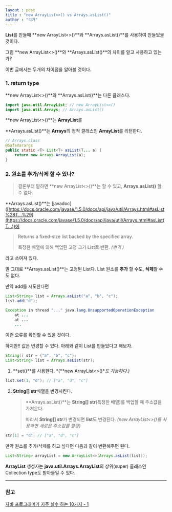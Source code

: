 ```yaml
---
layout : post
title : "new ArrayList<>() vs Arrays.asList()"
author : "티거"
---
```


**List**를 만들때 **new ArrayList<>()**와 **Arrays.asList()**를 사용하여 만들었을 것이다.

그럼 **new ArrayList<>()**와 **Arrays.asList()**의 차이를 알고 사용하고 있는가?

이번 글에서는 두개의 차이점을 알아볼 것이다.

### 1. return type

**new ArrayList<>()**와 **Arrays.asList()**는 다른 클래스다.

```java
import java.util.ArrayList; // new ArrayList<>()
import java.util.Arrays; // Arrays.asList()
```

**new ArrayList<>()**는 **ArrayList**를

**Arrays.asList()**는 **Arrays**의 정적 클래스인 **ArrayList**를 리턴한다.

```java
// Arrays.class
@SafeVarargs
public static <T> List<T> asList(T... a) {
    return new Arrays.ArrayList(a);
}
```

### 2. 원소를 추가/삭제 할 수 있나?

> 결론부터 말하면 **new ArrayList<>()**는 할 수 있고, **Arrays.asList()** 할 수 없다.

**Arrays.asList()**는 [javadoc]([https://docs.oracle.com/javase/1.5.0/docs/api/java/util/Arrays.html#asList%28T...%29](https://docs.oracle.com/javase/1.5.0/docs/api/java/util/Arrays.html#asList(T...))에

> Returns a fixed-size list backed by the specified array.
>
> 특정한 배열에 의해 백업된 고정 크기 List로 반환. *(번역 )*

라고 쓰여져 있다.

말 그대로 **Arrays.asList()**는 고정된 List다. List 원소를 **추가** 할 수도, **삭제**할 수도 없다.

만약 add를 시도한다면

```java
List<String> list = Arrays.asList("a", "b", "c");
list.add("d");

Exception in thread "..." java.lang.UnsupportedOperationException
    at ...
    at ...
    ...
```

이런 오류를 확인할 수 있을 것이다.

하지만!! 값은 변경할 수 있다. 아래와 같이 List를 만들었다고 해보자.

```java
String[] str = {"a", "b", "c"};
List<String> list = Arrays.asList(str);
```

1. **set()**를 사용한다. *(**new ArrayList<>()**도 가능하다.)*

```java
list.set(1, "d"); // ["a", "d", "c"]
```

2. **String[] str**배열을 변경시킨다.

   > **Arrays.asList()**는 **String[] str**(특정한 배열)를 백업할 때 주소값을 가져온다.
   >
   > 따라서 **String[] str**가 변경되면 **list**도 변경된다. *(new ArrayList<>()를 사용하면 새로운 주소값를 할당)*

```java
str[1] = "d"; // ["a", "d", "c"]
```

만약 원소를 추가/삭제를 하고 싶다면 다음과 같이 변환해주면 된다.

```java
List<String> arrayList = new ArrayList<>(Arrays.asList(list));
```

**ArrayList** 생성자는 **java.util.Arrays.ArrayList**의 상위(super) 클래스인 Collection type도 받아들일 수 있다.

---

### 참고

[자바 프로그래머가 자주 실수 하는 10가지 - 1](https://bestalign.github.io/2015/08/31/top-10-mistakes-java-developers-make-1/)